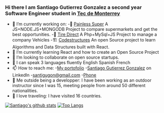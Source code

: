 ### Hi there I am Santiago Gutierrez Gonzalez a second year Software Engineer student in [Tec de Monterrey](https://tec.mx/es)

- 🔭 I’m currently working on:
    -:convenience_store: [Painless Super](https://painlesssuper.com)
        A JS+NODE.JS+MONGODB Project to compare supermarkets and get the best opportunities.
    -:red_car: [Tire Direct]()
        A Php+MySql+JS Project to manage a company Vehicles
    -:building_construction: [Codestructures]()
        An open Source project to learn Algorithms and Data Structures
        built with React.
- 🌱 I’m currently learning React and how to create an Open Source Project
- 👯 I’m looking to collaborate on open source startups.
- 💬 I can speak 3 languages fluently
      English
      Spanish
      French
- 📫 How to reach me:
    -[My portofolio]() 
    -[Santiago Gutierrez Gonzalez](https://www.linkedin.com/in/santiago-gutiérrez-gonzalez-9b7615203/) on LinkedIn
    -[santigugon@gmail.com](mailto:santigugon@gmail.com?subject=[GitHub]%20Source%20Han%20Sans)
    -[Phone](<a href="52 479 137-0321">)
- :carousel_horse: Me outside being a developper: I have been working as an outdoor instructor since I was 15, meeting people from
  around 50 different nationalities.
- :flight_departure: I love traveling: I have visited 16 countries.

 [![Santiago's github stats](https://github-readme-stats.vercel.app/api?username=santigugon&count_private=true&show_icons=true&theme=radical&hide_rank=false)](https://github.com/anuraghazra/github-readme-stats)
[![Top Langs](https://github-readme-stats.vercel.app/api/top-langs/?username=santigugon)](https://github.com/santigugon/github-readme-stats)
